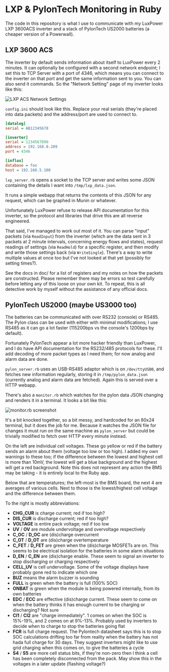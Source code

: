 # LXP & PylonTech Monitoring in Ruby

The code in this repository is what I use to communicate with my LuxPower LXP 3600ACS inverter and a stack of PylonTech US2000 batteries (a cheaper version of a Powerwall).

## LXP 3600 ACS

The inverter by default sends information about itself to LuxPower every 2 minutes. It can optionally be configured with a second network endpoint; I set this to TCP Server with a port of 4346, which means you can connect to the inverter on that port and get the same information sent to you. You can also send it commands. So the "Network Setting" page of my inverter looks like this:

![LXP ACS Network Settings](https://i.imgur.com/teygH6h.png)

`config.ini` should look like this. Replace your real serials (they're placed into data packets) and the address/port are used to connect to.

```ini
[datalog]
serial = AB12345678

[inverter]
serial = 1234567890
address = 192.168.0.209
port = 4346

[influx]
database = foo
host = 192.168.5.100
```

`lxp_server.rb` opens a socket to the TCP server and writes some JSON containing the details I want into `/tmp/lxp_data.json`.

It runs a simple webapp that returns the contents of this JSON for any request, which can be graphed in Munin or whatever.

Unfortunately LuxPower refuse to release API documentation for this inverter, so the protocol and libraries that drive this are all reverse engineered.

That said, I've managed to work out most of it. You can parse "input" packets (via `ReadInput`) from the inverter (which are the data sent in 3 packets at 2 minute intervals, concerning energy flows and states), request readings of settings (via `ReadHold`) for a specific register, and then modify and write those settings back (via `WriteSingle`). There's a way to write multiple values at once too but I've not looked at that yet (possibly for setting times?).

See the docs in doc/ for a list of registers and my notes on how the packets are constructed. Please remember there may be errors so test carefully before letting any of this loose on your own kit. To repeat, this is all detective work by myself without the assistance of any official docs.


## PylonTech US2000 (maybe US3000 too)

The batteries can be communicated with over RS232 (console) or RS485. The Pylon class can be used with either with minimal modifications; I use RS485 as it can go a lot faster (115200bps vs the console's 1200bps by default).

Fortunately PylonTech appear a lot more hacker friendly than LuxPower, and I do have API documentation for the RS232/485 protocols for these. I'll add decoding of more packet types as I need them; for now analog and alarm data are done.

`pylon_server.rb` uses an USB-RS485 adaptor which is on `/dev/ttyUSB0`, and fetches new information regularly, storing it in `/tmp/pylon_data.json` (currently analog and alarm data are fetched). Again this is served over a HTTP webapp.

There's also a `monitor.rb` which watches for the pylon data JSON changing and renders it in a terminal. It looks a bit like this:

![monitor.rb screenshot](https://i.imgur.com/Fq0WrT0.png)

It's a bit knocked together, so a bit messy, and hardcoded for an 80x24 terminal, but it does the job for me. Because it watches the JSON file for changes it must run on the same machine as `pylon_server` but could be trivially modified to fetch over HTTP every minute instead.

On the left are individual cell voltages. These go yellow or red if the battery sends an alarm about them (voltage too low or too high). I added my own warnings to these too; if the difference between the lowest and highest cell is more than 10mV, the lowest will get a blue background and the highest will get a red background. Note this does not represent any action the BMS may be taking - it is entirely local to the Ruby app.

Below that are temperatures; the left-most is the BMS board, the next 4 are averages of various cells. Next to those is the lowest/highest cell voltage and the difference between them.

To the right is mostly abbreviations:

  * **CHG_CUR** is charge current; red if too high?
  * **DIS_CUR** is discharge current; red if too high?
  * **VOLTAGE** is entire pack voltage; red if too low
  * **UV** / **OV** are module undervoltage and overvoltage respectively
  * **C_OC** / **D_OC** are (dis)charge overcurrent
  * **C_OT** / **D_OT** are (dis)charge overtemperature
  * **C_FET** / **D_FET** are green when the (dis)charge MOSFETs are on. This seems to be electrical isolation for the batteries in some alarm situations
  * **D_EN** / **C_EN** are (dis)charge enable. These seem to signal an inverter to stop discharging or charging respectively
  * **CELL_UV** is cell undervoltage. Some of the voltage displays have probably gone red to indicate which one
  * **BUZ** means the alarm buzzer is sounding
  * **FULL** is green when the battery is full (100% SOC)
  * **ONBAT** is green when the module is being powered internally, from its own batteries
  * **EDC** / **ECC** are effective (dis)charge current. These seem to come on when the battery thinks it has enough current to be charging or discharging? Not sure
  * **CI1** / **CI2** are "charge immediately". 1 comes on when the SOC is 15%-19%, and 2 comes on at 9%-13%. Probably used by inverters to decide when to charge to stop the batteries going flat
  * **FCR** is full charge request. The Pylontech datasheet says this is to stop SOC calculations drifting too far from reality when the battery has not hada  full charge for 30 days. They suggest inverters might like to use grid charging when this comes on, to give the batteries a cycle
  * **S4** / **S5** are more cell status bits, if they're non-zero then I think a cell has been completely disconnected from the pack. May show this in the voltages in a later update (flashing voltage?)

